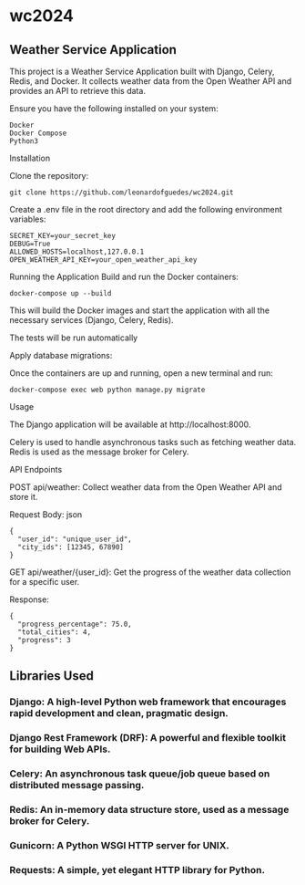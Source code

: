 # wc2024

## Weather Service Application

This project is a Weather Service Application built with Django, Celery, Redis, and Docker. 
It collects weather data from the Open Weather API and provides an API to retrieve this data.

Ensure you have the following installed on your system:
```
Docker
Docker Compose
Python3
```
Installation

Clone the repository:
```
git clone https://github.com/leonardofguedes/wc2024.git
```

Create a .env file in the root directory and add the following environment variables:

```
SECRET_KEY=your_secret_key
DEBUG=True
ALLOWED_HOSTS=localhost,127.0.0.1
OPEN_WEATHER_API_KEY=your_open_weather_api_key
```

Running the Application
Build and run the Docker containers:

```
docker-compose up --build
```


This will build the Docker images 
and start the application with all the necessary services (Django, Celery, Redis).

The tests will be run automatically

Apply database migrations:

Once the containers are up and running, open a new terminal and run:

```
docker-compose exec web python manage.py migrate
```

Usage

The Django application will be available at http://localhost:8000.

Celery is used to handle asynchronous tasks such as fetching weather data.
Redis is used as the message broker for Celery.

API Endpoints

POST api/weather: Collect weather data from the Open Weather API and store it.

Request Body:
json
```
{
  "user_id": "unique_user_id",
  "city_ids": [12345, 67890]
}
```

GET api/weather/{user_id}: Get the progress of the weather data collection for a specific user.

Response:
```
{
  "progress_percentage": 75.0,
  "total_cities": 4,
  "progress": 3
}
```

## Libraries Used

### Django: A high-level Python web framework that encourages rapid development and clean, pragmatic design.
### Django Rest Framework (DRF): A powerful and flexible toolkit for building Web APIs.
### Celery: An asynchronous task queue/job queue based on distributed message passing.
### Redis: An in-memory data structure store, used as a message broker for Celery.
### Gunicorn: A Python WSGI HTTP server for UNIX.
### Requests: A simple, yet elegant HTTP library for Python.
